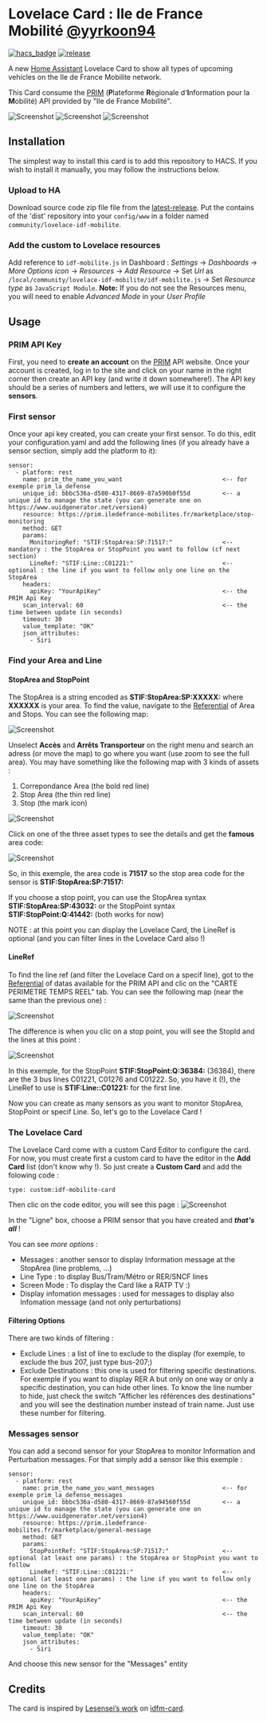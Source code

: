 # Lovelace Card : Ile de France Mobilité [@yyrkoon94](https://www.github.com/yyrkoon94)

[![hacs_badge](https://img.shields.io/badge/HACS-Custom-41BDF5.svg)](https://github.com/hacs/integration)
[![release][release-badge]][release-url]

A new [Home Assistant][home-assistant] Lovelace Card to show all types of upcoming vehicles on the Ile de France Mobilite network.

This Card consume the [PRIM][prim-url] (**P**lateforme **R**égionale d'**I**nformation pour la **M**obilité) API provided by "Ile de France Mobilité".

![Screenshot](https://raw.githubusercontent.com/yyrkoon94/lovelace-idf-mobilite/master/screenshot3.png)
![Screenshot](https://raw.githubusercontent.com/yyrkoon94/lovelace-idf-mobilite/master/screenshot1.png)
![Screenshot](https://raw.githubusercontent.com/yyrkoon94/lovelace-idf-mobilite/master/screenshot2.png)

## Installation

The simplest way to install this card is to add this repository to HACS. If you wish to install it manually, you may follow the instructions below.

### Upload to HA

Download source code zip file file from the [latest-release][release-url].
Put the contains of the 'dist' repository into your `config/www` in a folder named `community/lovelace-idf-mobilite`.

### Add the custom to Lovelace resources
Add reference to `idf-mobilite.js` in Dashboard :
    _Settings_ → _Dashboards_ → _More Options icon_ → _Resources_ → _Add Resource_ → Set _Url_ as `/local/community/lovelace-idf-mobilite/idf-mobilite.js` → Set _Resource type_ as `JavaScript Module`.
      **Note:** If you do not see the Resources menu, you will need to enable _Advanced Mode_ in your _User Profile_

## Usage

### PRIM API Key
First, you need to **create an account** on the [PRIM][prim-url] API website. Once your account is created, log in to the site and click on your name in the right corner then create an API key (and write it down somewhere!). The API key should be a series of numbers and letters, we will use it to configure the **sensors**.

### First sensor

Once your api key created, you can create your first sensor. To do this, edit your configuration.yaml and add the following lines (if you already have a sensor section, simply add the platform to it):

```
sensor:
  - platform: rest
    name: prim_the_name_you_want                            <-- for exemple prim_la_defense
    unique_id: bbbc536a-d580-4317-8669-87a590b0f55d         <-- a unique id to manage the state (you can generate one on https://www.uuidgenerator.net/version4)
    resource: https://prim.iledefrance-mobilites.fr/marketplace/stop-monitoring
    method: GET
    params:
      MonitoringRef: "STIF:StopArea:SP:71517:"              <-- mandatory : the StopArea or StopPoint you want to follow (cf next section)
      LineRef: "STIF:Line::C01221:"                         <-- optional : the line if you want to follow only one line on the StopArea
    headers:
      apiKey: "YourApiKey"                                  <-- the PRIM Api Key
    scan_interval: 60                                       <-- the time between update (in seconds)
    timeout: 30
    value_template: "OK"
    json_attributes:
      - Siri
```
### Find your Area and Line

#### StopArea and StopPoint

The StopArea is a string encoded as **STIF:StopArea:SP:XXXXX:** where **XXXXXX** is your area. To find the value, navigate to the [Referential][area-reference-url] of Area and Stops. You can see the following map:

![Screenshot](https://raw.githubusercontent.com/yyrkoon94/lovelace-idf-mobilite/master/stoparea1.png)

Unselect **Accès** and **Arrêts Transporteur** on the right menu and search an adress (or move the map) to go where you want (use zoom to see the full area). You may have something like the following map with 3 kinds of assets :
1. Correpondance Area (the bold red line)
2. Stop Area (the thin red line)
3. Stop (the mark icon)

![Screenshot](https://raw.githubusercontent.com/yyrkoon94/lovelace-idf-mobilite/master/stoparea2.png)

Click on one of the three asset types to see the details and get the **famous** area code:

![Screenshot](https://raw.githubusercontent.com/yyrkoon94/lovelace-idf-mobilite/master/areacode.png)

So, in this exemple, the area code is **71517** so the stop area code for the sensor is **STIF:StopArea:SP:71517:**

If you choose a stop point, you can use the StopArea syntax **STIF:StopArea:SP:43032:** or the StopPoint syntax **STIF:StopPoint:Q:41442:** (both works for now)

NOTE : at this point you can display the Lovelace Card, the LineRef is optional (and you can filter lines in the Lovelace Card also !)

#### LineRef

To find the line ref (and filter the Lovelace Card on a specif line), got to the [Referential][line-reference-url] of datas available for the PRIM API and clic on the "CARTE PERIMETRE TEMPS REEL" tab. You can see the following map (near the same than the previous one) :

![Screenshot](https://raw.githubusercontent.com/yyrkoon94/lovelace-idf-mobilite/master/lineref1.png)

The difference is when you clic on a stop point, you will see the StopId and the lines at this point :

![Screenshot](https://raw.githubusercontent.com/yyrkoon94/lovelace-idf-mobilite/master/lineref2.png)

In this exemple, for the StopPoint **STIF:StopPoint:Q:36384:** (36384), there are the 3 bus lines C01221, C01276 and C01222. So, you have it (!), the LineRef to use is **STIF:Line::C01221:** for the first line.

Now you can create as many sensors as you want to monitor StopArea, StopPoint or specif Line. So, let's go to the Lovelace Card !

### The Lovelace Card

The Lovelace Card come with a custom Card Editor to configure the card. For now, you must create first a custom card to have the editor in the **Add Card** list (don't know why !). So just create a **Custom Card** and add the folowing code :
```
type: custom:idf-mobilite-card
```

Then clic on the code editor, you will see this page :
![Screenshot](https://raw.githubusercontent.com/yyrkoon94/lovelace-idf-mobilite/master/cardeditor.png)

In the "Ligne" box, choose a PRIM sensor that you have created and ***that's all*** !

You can see *more options* :
- Messages : another sensor to display Information message at the StopArea (line problems, ...)
- Line Type : to display Bus/Tram/Métro or RER/SNCF lines
- Screen Mode : To display the Card like a RATP TV :)
- Display infomation messages : used for messages to display also Infomation message (and not only perturbations)

#### Filtering Options
There are two kinds of filtering :
- Exclude Lines : a list of line to exclude to the display (for exemple, to exclude the bus 207, just type bus-207;)
- Exclude Destinations : this one is used for filtering specific destinations. For exemple if you want to display RER A but only on one way or only a specific destination, you can hide other lines. To know the line number to hide, just check the switch "Afficher les références des destinations" and you will see the destination number instead of train name. Just use these number for filtering.

### Messages sensor
You can add a second sensor for your StopArea to monitor Information and Perturbation messages. For that simply add a sensor like this exemple :

```
sensor:
  - platform: rest
    name: prim_the_name_you_want_messages                   <-- for exemple prim_la_defense_messages
    unique_id: bbbc536a-d580-4317-8669-87a94560f55d         <-- a unique id to manage the state (you can generate one on https://www.uuidgenerator.net/version4)
    resource: https://prim.iledefrance-mobilites.fr/marketplace/general-message
    method: GET
    params:
      StopPointRef: "STIF:StopArea:SP:71517:"               <-- optional (at least one params) : the StopArea or StopPoint you want to follow 
      LineRef: "STIF:Line::C01221:"                         <-- optional (at least one params) : the line if you want to follow only one line on the StopArea
    headers:
      apiKey: "YourApiKey"                                  <-- the PRIM Api Key
    scan_interval: 60                                       <-- the time between update (in seconds)
    timeout: 30
    value_template: "OK"
    json_attributes:
      - Siri
```

And choose this new sensor for the "Messages" entity

## Credits

The card is inspired by [Lesensei’s work][lesensei] on [idfm-card][idfm-card].

<!-- Badges -->
[release-badge]: https://img.shields.io/github/v/release/yyrkoon94/lovelace-idf-mobilite?style=flat-square
[downloads-badge]: https://img.shields.io/github/downloads/yyrkoon94/lovelace-idf-mobilite/total?style=flat-square

<!-- References -->
[home-assistant]: https://www.home-assistant.io/
[home-assitant-theme-docs]: https://www.home-assistant.io/integrations/frontend/#defining-themes
[hacs]: https://hacs.xyz
[release-url]: https://github.com/yyrkoon94/lovelace-idf-mobilite/releases
[prim-url]: https://prim.iledefrance-mobilites.fr/
[area-reference-url]: https://data.iledefrance-mobilites.fr/explore/dataset/arrets/custom/
[line-reference-url]: https://prim.iledefrance-mobilites.fr/fr/donnees-statiques/perimetre-des-donnees-tr-disponibles-plateforme-idfm
[lesensei]: https://github.com/lesensei
[idfm-card]: https://github.com/lesensei/idfm-card
